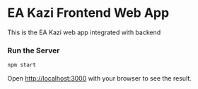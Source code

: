 # EA Kazi Frontend Web App

This is the EA Kazi web app integrated with backend

### Run the Server

```bash
npm start

```

Open [http://localhost:3000](http://localhost:3000) with your browser to see the result.
